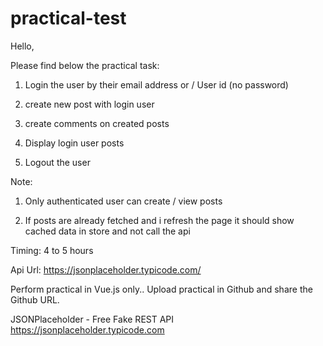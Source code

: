 # practical-test

Hello,

Please find below the practical task:

1) Login the user by their email address or / User id (no password)

2) create new post with login user

3) create comments on created posts

4) Display login user posts

5) Logout the user

Note:

1. Only authenticated user can create / view posts

2. If posts are already fetched and i refresh the page it should show cached data in store and not call the api

Timing: 4 to 5 hours

Api Url: https://jsonplaceholder.typicode.com/

Perform practical in Vue.js only.. Upload practical in Github and share the Github URL.



JSONPlaceholder - Free Fake REST API
https://jsonplaceholder.typicode.com
